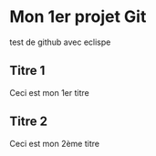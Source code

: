 # Mon 1er projet Git
test de github avec eclispe

## Titre 1
Ceci est mon 1er titre


## Titre 2
Ceci est mon 2ème titre

